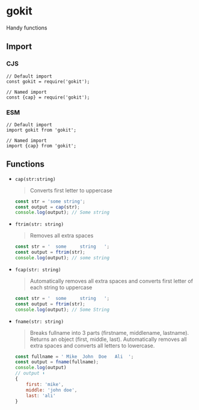 # gokit
Handy functions

## Import 
### CJS
```JS
// Default import
const gokit = require('gokit');

// Named import
const {cap} = require('gokit');
```
### ESM
```JS
// Default import
import gokit from 'gokit';

// Named import
import {cap} from 'gokit';
```

## Functions
* `cap(str:string)`
    > Converts first letter to uppercase
    ```js
    const str = 'some string';
    const output = cap(str);
    console.log(output); // Some string
    ```
* `ftrim(str: string)`
    > Removes all extra spaces
    ```js
    const str = '  some     string   ';
    const output = ftrim(str);
    console.log(output); // some string
    ```
* `fcap(str: string)`
    > Automatically removes all extra spaces and converts first letter of each string to uppercase
    ```js
    const str = '  some     string   ';
    const output = ftrim(str);
    console.log(output); // Some String
    ```
* `fname(str: string)`
    > Breaks fullname into 3 parts (firstname, middlename, lastname). Returns an object (first, middle, last). Automatically removes all extra spaces and converts all letters to lowercase.
    ```js
    const fullname = ' Mike  John  Doe   Ali  ';
    const output = fname(fullname);
    console.log(output) 
    // output ⬇️
    {
        first: 'mike',
        middle: 'john doe',
        last: 'ali'
    }
